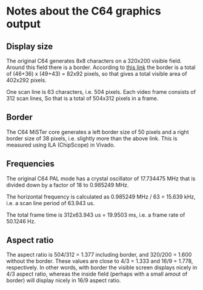 # Notes about the C64 graphics output

## Display size
The original C64 generates 8x8 characters on a 320x200 visible field. Around
this field there is a border. According to
[this link](https://codebase64.org/doku.php?id=base:visible_area) the border is
a total of (46+36) x (49+43) = 82x92 pixels, so that gives a total visible area of
402x292 pixels.

One scan line is 63 characters, i.e. 504 pixels.  Each video frame consists of
312 scan lines, So that is a total of 504x312 pixels in a frame.

## Border
The C64 MiSTer core generates a left border size of 50 pixels and a right
border size of 38 pixels, i.e.  slightly more than the above link. This is
measured using ILA (ChipScope) in Vivado.


## Frequencies
The original C64 PAL mode has a crystal oscillator of 17.734475 MHz that is
divided down by a factor of 18 to 0.985249 MHz.

The horizontal frequency is calculated as 0.985249 MHz / 63 = 15.639 kHz, i.e. a
scan line period of 63.943 us.

The total frame time is 312x63.943 us = 19.9503 ms, i.e. a frame rate of 50.1246 Hz.

## Aspect ratio
The aspect ratio is 504/312 = 1.377 including border, and 320/200 = 1.600 without
the border. These values are close to 4/3 = 1.333 and 16/9 = 1.778,
respectively. In other words, with border the visible screen displays nicely in
4/3 aspect ratio, whereas the inside field (perhaps with a small amout of
border) will display nicely in 16/9 aspect ratio.


